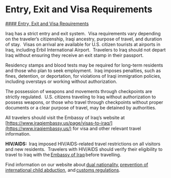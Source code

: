 # Entry, Exit and Visa Requirements

[#### Entry, Exit and Visa Requirements](javascript:void(0); "Entry, Exit and Visa Requirements")

Iraq has a strict entry and exit system.  Visa requirements vary depending on the traveler’s citizenship, Iraqi ancestry, purpose of travel, and duration of stay.  Visas on arrival are available for U.S. citizen tourists at airports in Iraq, including Erbil International Airport.  Travelers to Iraq should not depart Iraq without ensuring they receive an exit stamp in their passport.

Residency stamps and blood tests may be required for long-term residents and those who plan to seek employment.  Iraq imposes penalties, such as fines, detention, or deportation, for violations of Iraqi immigration policies, including overstays or working without authorization.

The possession of weapons and movements through checkpoints are strictly regulated.  U.S. citizens traveling to Iraq without authorization to possess weapons, or those who travel through checkpoints without proper documents or a clear purpose of travel, may be detained by authorities.

All travelers should visit the Embassy of Iraq’s website at  [https://www.iraqiembassy.us/page/visas-to-iraq/](https://www.iraqiembassy.us/) for visa and other relevant travel information.

**HIV/AIDS:**  Iraq imposed HIV/AIDS-related travel restrictions on all visitors and new residents.  Travelers with HIV/AIDS should verify their eligibility to travel to Iraq with the [Embassy of Iraq](https://travel.state.gov/content/travel/en/international-travel/International-Travel-Country-Information-Pages/Iraq.html#ExternalPopup) before travelling.

Find information on our website about [dual nationality](https://travel.state.gov/content/travel/en/legal/travel-legal-considerations/Relinquishing-US-Nationality/Dual-Nationality.html), [prevention of international child abduction](https://travel.state.gov/content/travel/en/International-Parental-Child-Abduction.html), and [customs regulations](https://travel.state.gov/content/travel/en/international-travel/before-you-go/customs-and-import.html).